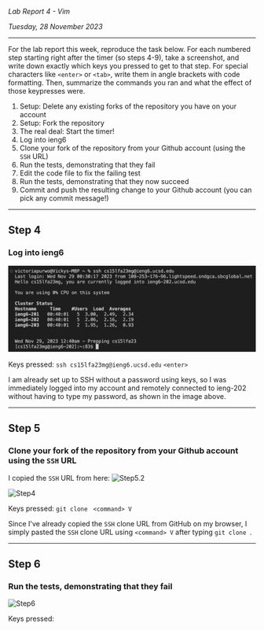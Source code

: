 *Lab Report 4 - Vim*

*Tuesday, 28 November 2023*

---

For the lab report this week, reproduce the task below. For each numbered step starting right after the timer (so steps 4-9), take a screenshot, and write down exactly which keys you pressed to get to that step. For special characters like ```<enter>``` or ```<tab>```, write them in angle brackets with code formatting. Then, summarize the commands you ran and what the effect of those keypresses were.

1. Setup: Delete any existing forks of the repository you have on your account
2. Setup: Fork the repository
3. The real deal: Start the timer!
4. Log into ieng6
5. Clone your fork of the repository from your Github account (using the ```SSH``` URL)
6. Run the tests, demonstrating that they fail
7. Edit the code file to fix the failing test
8. Run the tests, demonstrating that they now succeed
9. Commit and push the resulting change to your Github account (you can pick any commit message!)

---

## Step 4
### Log into ieng6

![Step4](step4.png)

Keys pressed:
```ssh cs15lfa23mg@ieng6.ucsd.edu```
```<enter>```

I am already set up to SSH without a password using keys, so I was immediately logged into my account and remotely connected to ieng-202 without having to type my password, as shown in the image above.

---

## Step 5
### Clone your fork of the repository from your Github account using the ```SSH``` URL

I copied the ```SSH``` URL from here:
![Step5.2](step5-2.png)

![Step4](step5.png)

Keys pressed:
```git clone ```
```<command> V```

Since I've already copied the ```SSH``` clone URL from GitHub on my browser, I simply pasted the ```SSH``` clone URL using ```<command> V``` after typing ```git clone ```.

---

## Step 6
### Run the tests, demonstrating that they fail

![Step6](step6.png)

Keys pressed:

